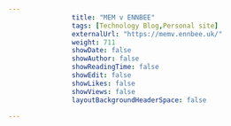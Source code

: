 ---
                title: "MEM v ENNBEE"
                tags: [Technology Blog,Personal site]
                externalUrl: "https://memv.ennbee.uk/"
                weight: 711
                showDate: false
                showAuthor: false
                showReadingTime: false
                showEdit: false
                showLikes: false
                showViews: false
                layoutBackgroundHeaderSpace: false
                ---
